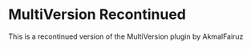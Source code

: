 # MultiVersion Recontinued

This is a recontinued version of the MultiVersion plugin by AkmalFairuz
